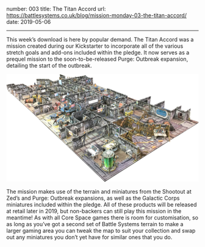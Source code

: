 number: 003
title: The Titan Accord
url: https://battlesystems.co.uk/blog/mission-monday-03-the-titan-accord/
date: 2019-05-06

---

This week’s download is here by popular demand. The Titan Accord was a mission created during our Kickstarter to incorporate all of the various stretch goals and add-ons included within the pledge. It now serves as a prequel mission to the soon-to-be-released Purge: Outbreak expansion, detailing the start of the outbreak.

![Double map setup](003.jpg)

The mission makes use of the terrain and miniatures from the Shootout at Zed’s and Purge: Outbreak expansions, as well as the Galactic Corps miniatures included within the pledge. All of these products will be released at retail later in 2019, but non-backers can still play this mission in the meantime! As with all Core Space games there is room for customisation, so as long as you’ve got a second set of Battle Systems terrain to make a larger gaming area you can tweak the map to suit your collection and swap out any miniatures you don’t yet have for similar ones that you do.
